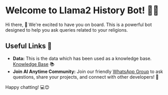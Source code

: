 # Welcome to Llama2 History Bot! 🚀🤖

Hi there, 👋 We're excited to have you on board. This is a powerful bot designed to help you ask queries related to your religions.

## Useful Links 🔗

- **Data:** This is the data which has been used as a knowledge base. [Knowledge Base](https://docs.chainlit.io) 📚
- **Join AI Anytime Community:** Join our friendly [WhatsApp Group](https://discord.gg/ZThrUxbAYw) to ask questions, share your projects, and connect with other developers! 💬

Happy chatting! 💻😊


